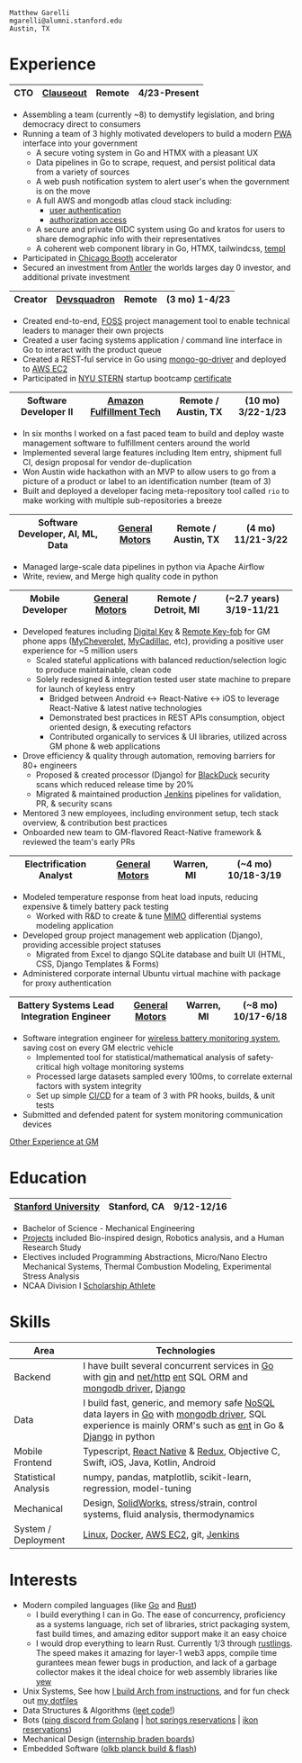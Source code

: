 ```
Matthew Garelli
mgarelli@alumni.stanford.edu
Austin, TX
```

# Experience

CTO | [Clauseout](https://clauseout.com/) | Remote | 4/23-Present
--- | --- | --- | ---
* Assembling a team (currently ~8) to demystify legislation, and bring democracy direct to consumers
* Running a team of 3 highly motivated developers to build a modern [PWA](https://www.google.com/search?q=progressive+web+app) interface into your government
    * A secure voting system in Go and HTMX with a pleasant UX
    * Data pipelines in Go to scrape, request, and persist political data from a variety of sources
    * A web push notification system to alert user's when the government is on the move 
    * A full AWS and mongodb atlas cloud stack including:
        * [user authentication](https://www.ory.sh/docs/kratos/ory-kratos-intro)
        * [authorization access](https://casbin.org/)
    * A secure and private OIDC system using Go and kratos for users to share demographic info with their representatives
    * A coherent web component library in Go, HTMX, tailwindcss, [templ](https://github.com/a-h/templ)
* Participated in [Chicago Booth](https://www.chicagobooth.edu/) accelerator
* Secured an investment from [Antler](https://www.antler.co/) the worlds larges day 0 investor, and additional private investment

Creator | [Devsquadron](https://developersquadron.com/) | Remote | (3 mo) 1-4/23
--- | --- | --- | ---
* Created end-to-end, [FOSS](https://en.wikipedia.org/wiki/Free_and_open-source_software) project management tool to enable technical leaders to manager their own projects
* Created a user facing systems application / command line interface in Go to interact with the product queue
* Created a REST-ful service in Go using [mongo-go-driver](https://github.com/mongodb/mongo-go-driver) and deployed to [AWS EC2](https://aws.amazon.com/ec2/)
* Participated in [NYU STERN](https://www.stern.nyu.edu/) startup bootcamp [certificate](rsrc/nyu_certificate_bootcamp_accelerator.png)

Software Developer II | [Amazon Fulfillment Tech](https://www.amazon.jobs/en/teams/aft) |  Remote / Austin, TX | (10 mo) 3/22-1/23
--- | --- | --- | ---
* In six months I worked on a fast paced team to build and deploy waste management software to fulfillment centers around the world
* Implemented several large features including Item entry, shipment full CI, design proposal for vendor de-duplication
* Won Austin wide hackathon with an MVP to allow users to go from a picture of a product or label to an identification number (team of 3)
* Built and deployed a developer facing meta-repository tool called `rio` to make working with multiple sub-repositories a breeze

Software Developer, AI, ML, Data | [General Motors](https://www.gm.com/) |  Remote / Austin, TX | (4 mo) 11/21-3/22
--- | --- | --- | ---
* Managed large-scale data pipelines in python via Apache Airflow
* Write, review, and Merge high quality code in python

Mobile Developer | [General Motors](https://www.gm.com/) |  Remote / Detroit, MI | (~2.7 years) 3/19-11/21
--- | --- | --- | ---
* Developed features including [Digital Key](https://www.gm-trucks.com/exclusive-gmc-hummer-ev-first-gm-vehicle-to-use-digital-keys/) & [Remote Key-fob](https://www.chevrolet.com/connectivity-and-technology/my-chevrolet-app) for GM phone apps ([MyCheverolet](https://play.google.com/store/apps/details?id=com.gm.chevrolet.nomad.ownership&hl=en_US), [MyCadillac](https://play.google.com/store/apps/details?id=com.gm.cadillac.nomad.ownership&hl=en_US), etc), providing a positive user experience for ~5 million users
	* Scaled stateful applications with balanced reduction/selection logic to produce maintainable, clean code
  * Solely redesigned & integration tested user state machine to prepare for launch of keyless entry
	* Bridged between Android \<-\> React-Native \<-\> iOS to leverage React-Native & latest native technologies
	* Demonstrated best practices in REST APIs consumption, object oriented design, & executing refactors
	* Contributed organically to services & UI libraries, utilized across GM phone & web applications
* Drove efficiency & quality through automation, removing barriers for 80+ engineers
	* Proposed & created processor (Django) for [BlackDuck](https://www.blackducksoftware.com/) security scans which reduced release time by 20%
	* Migrated & maintained production [Jenkins](https://www.jenkins.io/) pipelines for validation, PR, & security scans
* Mentored 3 new employees, including environment setup, tech stack overview, & contribution best practices
* Onboarded new team to GM-flavored React-Native framework & reviewed the team's early PRs

Electrification Analyst | [General Motors](https://www.gm.com/) | Warren, MI | (~4 mo) 10/18-3/19
--- | --- | --- | ---
* Modeled temperature response from heat load inputs, reducing expensive & timely battery pack testing
	* Worked with R&D to create & tune [MIMO](https://en.wikipedia.org/wiki/MIMO) differential systems modeling application
* Developed group project management web application (Django), providing accessible project statuses
	* Migrated from Excel to django SQLite database and built UI (HTML, CSS, Django Templates & Forms)
* Administered corporate internal Ubuntu virtual machine with package for proxy authentication

Battery Systems Lead Integration Engineer | [General Motors](https://www.gm.com/) | Warren, MI | (~8 mo) 10/17-6/18
--- | --- | --- | ---
* Software integration engineer for [wireless battery monitoring system](https://www.linkedin.com/posts/general-motors_today-we-announced-that-our-future-evs-will-activity-6709433343278112768-hwqa), saving cost on every GM electric vehicle
	* Implemented tool for statistical/mathematical analysis of safety-critical high voltage monitoring systems
	* Processed large datasets sampled every 100ms, to correlate external factors with system integrity
	* Set up simple [CI/CD](https://en.wikipedia.org/wiki/CI/CD) for a team of 3 with PR hooks, builds, & unit tests
* Submitted and defended patent for system monitoring communication devices

[Other Experience at GM](https://github.com/mrgarelli/mrgarelli/blob/master/rsrc/other_experience.md)

<div style="page-break-after: always;"></div>

# Education

[Stanford University](https://www.stanford.edu/) | Stanford, CA | 9/12-12/16
--- | --- | ---
* Bachelor of Science - Mechanical Engineering
* [Projects](https://github.com/mrgarelli/mrgarelli/blob/master/rsrc/university.md) included Bio-inspired design, Robotics analysis, and a Human Research Study
* Electives included Programming Abstractions, Micro/Nano Electro Mechanical Systems, Thermal Combustion Modeling, Experimental Stress Analysis
* NCAA Division I [Scholarship Athlete](https://gostanford.com/sports/wrestling/roster/matt-garelli/6123)

# Skills

Area |  Technologies
--- | ---
Backend | I have built several concurrent services in [Go](https://go.dev/) with [gin](https://github.com/gin-gonic/gin) and [net/http](https://pkg.go.dev/net/http) [ent](https://github.com/ent/ent/tree/38925b61343766026056c7fc841ed635a95274ae) SQL ORM and [mongodb driver](https://github.com/mongodb/mongo-go-driver), [Django](https://www.djangoproject.com/)
Data | I build fast, generic, and memory safe [NoSQL](https://en.wikipedia.org/wiki/NoSQL) data layers in [Go](https://go.dev/) with [mongodb driver](https://github.com/mongodb/mongo-go-driver), SQL experience is mainly ORM's such as [ent](https://github.com/ent/ent) in Go & [Django](https://www.djangoproject.com/) in python
Mobile Frontend | Typescript, [React Native](https://facebook.github.io/react-native/) & [Redux](https://redux.js.org/), Objective C, Swift, iOS, Java, Kotlin, Android
Statistical Analysis | numpy, pandas, matplotlib, scikit-learn, regression, model-tuning
Mechanical | Design, [SolidWorks](https://www.solidworks.com/), stress/strain, control systems, fluid analysis, thermodynamics
System / Deployment | [Linux](https://github.com/nanvenomous/InstallArch), [Docker](https://www.docker.com/), [AWS EC2](https://aws.amazon.com/ec2/), git, [Jenkins](https://jenkins.io/)

# Interests
* Modern compiled languages (like [Go](https://go.dev/) and [Rust](https://www.rust-lang.org/))
    * I build everything I can in Go. The ease of concurrency, proficiency as a systems language, rich set of libraries, strict packaging system, fast build times, and amazing editor support make it an easy choice
    * I would drop everything to learn Rust. Currently 1/3 through [rustlings](https://github.com/rust-lang/rustlings). The speed makes it amazing for layer-1 web3 apps, compile time gurantees mean fewer bugs in production, and lack of a garbage collector makes it the ideal choice for web assembly libraries like [yew](https://github.com/yewstack/yew)
* Unix Systems, See how [I build Arch from instructions](https://github.com/mrgarelli/InstallArch), and for fun check out [my dotfiles](https://github.com/mrgarelli/unix)
* Data Structures & Algorithms ([leet code!](https://github.com/mrgarelli/dataStructuresAlgorithms))
* Bots ([ping discord from Golang](https://github.com/mrgarelli/chord) | [hot springs reservations](https://github.com/mrgarelli/StrawberryBotSprings) | [ikon reservations](https://github.com/mrgarelli/PowBot))
* Mechanical Design ([internship braden boards](rsrc/design.md))
* Embedded Software ([olkb planck build & flash](https://github.com/nanvenomous/tasty_poison))
